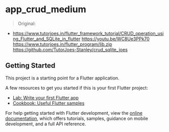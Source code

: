 # app_crud_medium

> Original:
* https://www.tutorjoes.in/flutter_framework_tutorial/CRUD_operation_using_Flutter_and_SQLite_in_flutter
https://youtu.be/WC8Ue3PPk70
https://www.tutorjoes.in/flutter_program/lib.zip
https://github.com/TutorJoes-Stanley/crud_sqlite_joes


## Getting Started

This project is a starting point for a Flutter application.

A few resources to get you started if this is your first Flutter project:

- [Lab: Write your first Flutter app](https://docs.flutter.dev/get-started/codelab)
- [Cookbook: Useful Flutter samples](https://docs.flutter.dev/cookbook)

For help getting started with Flutter development, view the
[online documentation](https://docs.flutter.dev/), which offers tutorials,
samples, guidance on mobile development, and a full API reference.
